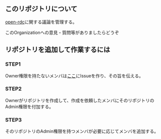 ## このリポジトリについて

[open-rdc](https://github.com/open-rdc)に関する議論を管理する。

このOrganizationへの意見・質問等がありましたらどうぞ

## リポジトリを追加して作業するには

### STEP1
Owner権限を持たないメンバは[ここ](https://github.com/open-rdc/inquiries/issues)にIssueを作り、その旨を伝える。

### STEP2
Ownerがリポジトリを作成して、作成を依頼したメンバにそのリポジトリのAdmin権限を付加する。

### STEP3
そのリポジトリのAdmin権限を持つメンバが必要に応じてメンバを追加する。
